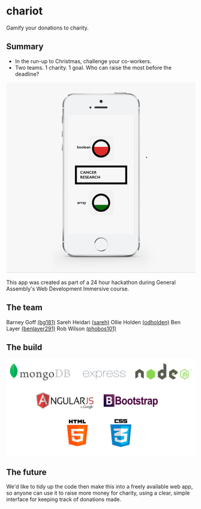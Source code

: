 # chariot

Gamify your donations to charity.

## Summary

- In the run-up to Christmas, challenge your co-workers.
- Two teams. 1 charity. 1 goal. Who can raise the most before the deadline?

![Image of the competition page of the app](./planning/designs/competition-page.png)

This app was created as part of a 24 hour hackathon during General Assembly's Web Development Immersive course.

## The team

Barney Goff [(bg181)](https://github.com/bg181)
Sareh Heidari [(sareh)](https://github.com/sareh)
Ollie Holden [(odholden)](https://github.com/odholden)
Ben Layer [(benlayer291)](https://github.com/benlayer291)
Rob Wilson [(phobos101)](https://github.com/phobos101)

## The build

![Logos for MongoDB, Express.js, Node.js, Angular.js, Bootstrap, HTML5 & CSS3](./planning/tech-used-for-build.png)

## The future

We'd like to tidy up the code then make this into a freely available web app, so anyone can use it to raise more money for charity, using a clear, simple interface for keeping track of donations made.